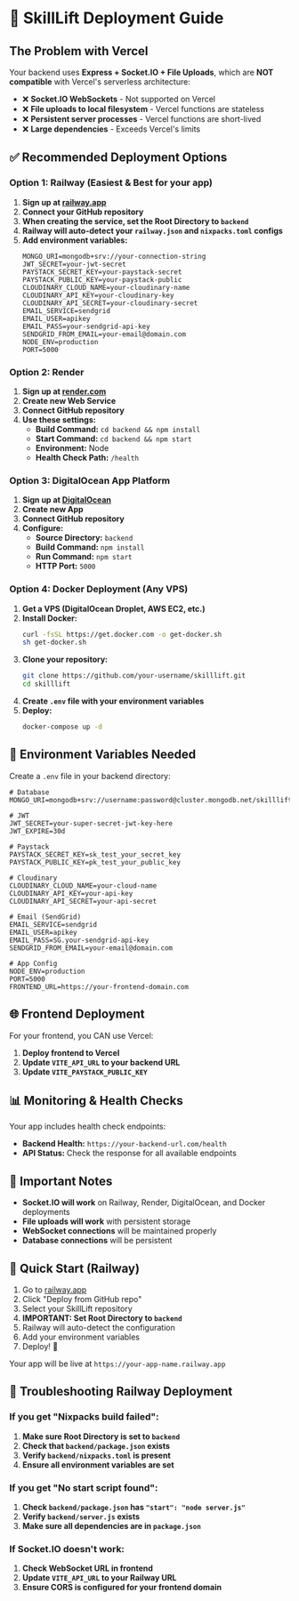 # 🚀 SkillLift Deployment Guide

## The Problem with Vercel

Your backend uses **Express + Socket.IO + File Uploads**, which are **NOT compatible** with Vercel's serverless architecture:

- ❌ **Socket.IO WebSockets** - Not supported on Vercel
- ❌ **File uploads to local filesystem** - Vercel functions are stateless
- ❌ **Persistent server processes** - Vercel functions are short-lived
- ❌ **Large dependencies** - Exceeds Vercel's limits

## ✅ Recommended Deployment Options

### Option 1: Railway (Easiest & Best for your app)

1. **Sign up at [railway.app](https://railway.app)**
2. **Connect your GitHub repository**
3. **When creating the service, set the Root Directory to `backend`**
4. **Railway will auto-detect your `railway.json` and `nixpacks.toml` configs**
5. **Add environment variables:**
   ```
   MONGO_URI=mongodb+srv://your-connection-string
   JWT_SECRET=your-jwt-secret
   PAYSTACK_SECRET_KEY=your-paystack-secret
   PAYSTACK_PUBLIC_KEY=your-paystack-public
   CLOUDINARY_CLOUD_NAME=your-cloudinary-name
   CLOUDINARY_API_KEY=your-cloudinary-key
   CLOUDINARY_API_SECRET=your-cloudinary-secret
   EMAIL_SERVICE=sendgrid
   EMAIL_USER=apikey
   EMAIL_PASS=your-sendgrid-api-key
   SENDGRID_FROM_EMAIL=your-email@domain.com
   NODE_ENV=production
   PORT=5000
   ```

### Option 2: Render

1. **Sign up at [render.com](https://render.com)**
2. **Create new Web Service**
3. **Connect GitHub repository**
4. **Use these settings:**
   - **Build Command:** `cd backend && npm install`
   - **Start Command:** `cd backend && npm start`
   - **Environment:** Node
   - **Health Check Path:** `/health`

### Option 3: DigitalOcean App Platform

1. **Sign up at [DigitalOcean](https://digitalocean.com)**
2. **Create new App**
3. **Connect GitHub repository**
4. **Configure:**
   - **Source Directory:** `backend`
   - **Build Command:** `npm install`
   - **Run Command:** `npm start`
   - **HTTP Port:** `5000`

### Option 4: Docker Deployment (Any VPS)

1. **Get a VPS (DigitalOcean Droplet, AWS EC2, etc.)**
2. **Install Docker:**
   ```bash
   curl -fsSL https://get.docker.com -o get-docker.sh
   sh get-docker.sh
   ```
3. **Clone your repository:**
   ```bash
   git clone https://github.com/your-username/skilllift.git
   cd skilllift
   ```
4. **Create `.env` file with your environment variables**
5. **Deploy:**
   ```bash
   docker-compose up -d
   ```

## 🔧 Environment Variables Needed

Create a `.env` file in your backend directory:

```env
# Database
MONGO_URI=mongodb+srv://username:password@cluster.mongodb.net/skilllift

# JWT
JWT_SECRET=your-super-secret-jwt-key-here
JWT_EXPIRE=30d

# Paystack
PAYSTACK_SECRET_KEY=sk_test_your_secret_key
PAYSTACK_PUBLIC_KEY=pk_test_your_public_key

# Cloudinary
CLOUDINARY_CLOUD_NAME=your-cloud-name
CLOUDINARY_API_KEY=your-api-key
CLOUDINARY_API_SECRET=your-api-secret

# Email (SendGrid)
EMAIL_SERVICE=sendgrid
EMAIL_USER=apikey
EMAIL_PASS=SG.your-sendgrid-api-key
SENDGRID_FROM_EMAIL=your-email@domain.com

# App Config
NODE_ENV=production
PORT=5000
FRONTEND_URL=https://your-frontend-domain.com
```

## 🌐 Frontend Deployment

For your frontend, you CAN use Vercel:

1. **Deploy frontend to Vercel**
2. **Update `VITE_API_URL` to your backend URL**
3. **Update `VITE_PAYSTACK_PUBLIC_KEY`**

## 📊 Monitoring & Health Checks

Your app includes health check endpoints:
- **Backend Health:** `https://your-backend-url.com/health`
- **API Status:** Check the response for all available endpoints

## 🚨 Important Notes

- **Socket.IO will work** on Railway, Render, DigitalOcean, and Docker deployments
- **File uploads will work** with persistent storage
- **WebSocket connections** will be maintained properly
- **Database connections** will be persistent

## 🎯 Quick Start (Railway)

1. Go to [railway.app](https://railway.app)
2. Click "Deploy from GitHub repo"
3. Select your SkillLift repository
4. **IMPORTANT: Set Root Directory to `backend`**
5. Railway will auto-detect the configuration
6. Add your environment variables
7. Deploy! 🚀

Your app will be live at `https://your-app-name.railway.app`

## 🔧 Troubleshooting Railway Deployment

### If you get "Nixpacks build failed":

1. **Make sure Root Directory is set to `backend`**
2. **Check that `backend/package.json` exists**
3. **Verify `backend/nixpacks.toml` is present**
4. **Ensure all environment variables are set**

### If you get "No start script found":

1. **Check `backend/package.json` has `"start": "node server.js"`**
2. **Verify `backend/server.js` exists**
3. **Make sure all dependencies are in `package.json`**

### If Socket.IO doesn't work:

1. **Check WebSocket URL in frontend**
2. **Update `VITE_API_URL` to your Railway URL**
3. **Ensure CORS is configured for your frontend domain**
